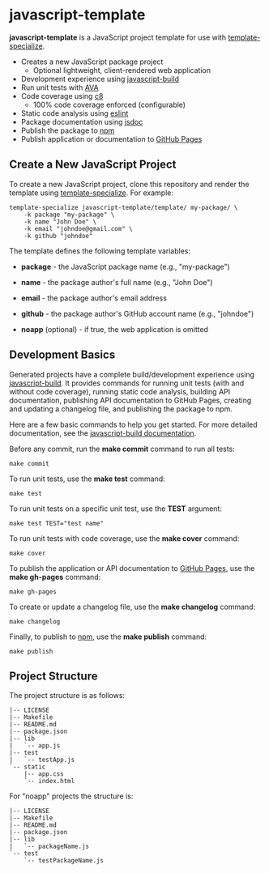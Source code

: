 # javascript-template

**javascript-template** is a JavaScript project template for use with
[template-specialize](https://github.com/craigahobbs/template-specialize#readme).

- Creates a new JavaScript package project
  - Optional lightweight, client-rendered web application
- Development experience using [javascript-build](https://github.com/craigahobbs/javascript-build#readme)
- Run unit tests with [AVA](https://www.npmjs.com/package/ava)
- Code coverage using [c8](https://www.npmjs.com/package/c8)
  - 100% code coverage enforced (configurable)
- Static code analysis using [eslint](https://www.npmjs.com/package/eslint)
- Package documentation using [jsdoc](https://www.npmjs.com/package/jsdoc)
- Publish the package to [npm](https://www.npmjs.com/)
- Publish application or documentation to [GitHub Pages](https://pages.github.com/)


## Create a New JavaScript Project

To create a new JavaScript project, clone this repository and render the template using
[template-specialize](https://github.com/craigahobbs/template-specialize#readme). For example:

~~~
template-specialize javascript-template/template/ my-package/ \
    -k package "my-package" \
    -k name "John Doe" \
    -k email "johndoe@gmail.com" \
    -k github "johndoe"
~~~

The template defines the following template variables:

- **package** - the JavaScript package name (e.g., "my-package")

- **name** - the package author's full name (e.g., "John Doe")

- **email** - the package author's email address

- **github** - the package author's GitHub account name (e.g., "johndoe")

- **noapp** (optional) - if true, the web application is omitted


## Development Basics

Generated projects have a complete build/development experience using
[javascript-build](https://github.com/craigahobbs/javascript-build#readme).
It provides commands for running unit tests (with and without code coverage), running static code
analysis, building API documentation, publishing API documentation to GitHub Pages, creating and
updating a changelog file, and publishing the package to npm.

Here are a few basic commands to help you get started. For more detailed documentation, see the
[javascript-build documentation](https://github.com/craigahobbs/javascript-build#contents).

Before any commit, run the **make commit** command to run all tests:

~~~
make commit
~~~

To run unit tests, use the **make test** command:

~~~
make test
~~~

To run unit tests on a specific unit test, use the **TEST** argument:

~~~
make test TEST="test name"
~~~

To run unit tests with code coverage, use the **make cover** command:

~~~
make cover
~~~

To publish the application or API documentation to [GitHub Pages](https://pages.github.com/), use the **make gh-pages** command:

~~~
make gh-pages
~~~

To create or update a changelog file, use the **make changelog** command:

~~~
make changelog
~~~

Finally, to publish to [npm](https://www.npmjs.com/), use the **make publish** command:

~~~
make publish
~~~


## Project Structure

The project structure is as follows:

~~~
|-- LICENSE
|-- Makefile
|-- README.md
|-- package.json
|-- lib
|   `-- app.js
|-- test
|   `-- testApp.js
`-- static
    |-- app.css
    `-- index.html
~~~

For "noapp" projects the structure is:

~~~
|-- LICENSE
|-- Makefile
|-- README.md
|-- package.json
|-- lib
|   `-- packageName.js
`-- test
    `-- testPackageName.js
~~~

